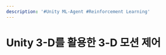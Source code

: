 ```yaml
---
description: '#Unity ML-Agent #Reinforcement Learning'
---
```


# Unity 3-D를 활용한 3-D 모션 제어

<figure><img src="../../../.gitbook/assets/Unity ML-Agent_페이지_01.jpg" alt=""><figcaption></figcaption></figure>

<figure><img src="../../../.gitbook/assets/Unity ML-Agent_페이지_02.jpg" alt=""><figcaption></figcaption></figure>

<figure><img src="../../../.gitbook/assets/Unity ML-Agent_페이지_03.jpg" alt=""><figcaption></figcaption></figure>

<figure><img src="../../../.gitbook/assets/Unity ML-Agent_페이지_04.jpg" alt=""><figcaption></figcaption></figure>

<figure><img src="../../../.gitbook/assets/Unity ML-Agent_페이지_05 (1).jpg" alt=""><figcaption></figcaption></figure>

<figure><img src="../../../.gitbook/assets/Unity ML-Agent_페이지_06 (1).jpg" alt=""><figcaption></figcaption></figure>

<figure><img src="../../../.gitbook/assets/Unity ML-Agent_페이지_07 (2).jpg" alt=""><figcaption></figcaption></figure>

<figure><img src="../../../.gitbook/assets/Unity ML-Agent_페이지_08 (1).jpg" alt=""><figcaption></figcaption></figure>

<figure><img src="../../../.gitbook/assets/Unity ML-Agent_페이지_09.jpg" alt=""><figcaption></figcaption></figure>

<figure><img src="../../../.gitbook/assets/Unity ML-Agent_페이지_10 (2).jpg" alt=""><figcaption></figcaption></figure>

<figure><img src="../../../.gitbook/assets/Unity ML-Agent_페이지_11 (2).jpg" alt=""><figcaption></figcaption></figure>

<figure><img src="../../../.gitbook/assets/Unity ML-Agent_페이지_12 (2).jpg" alt=""><figcaption></figcaption></figure>

<figure><img src="../../../.gitbook/assets/Unity ML-Agent_페이지_13 (2).jpg" alt=""><figcaption></figcaption></figure>

<figure><img src="../../../.gitbook/assets/Unity ML-Agent_페이지_14 (2).jpg" alt=""><figcaption></figcaption></figure>

<figure><img src="../../../.gitbook/assets/Unity ML-Agent_페이지_15 (2).jpg" alt=""><figcaption></figcaption></figure>

<figure><img src="../../../.gitbook/assets/Unity ML-Agent_페이지_16 (3).jpg" alt=""><figcaption></figcaption></figure>

<figure><img src="../../../.gitbook/assets/Unity ML-Agent_페이지_17 (2).jpg" alt=""><figcaption></figcaption></figure>
